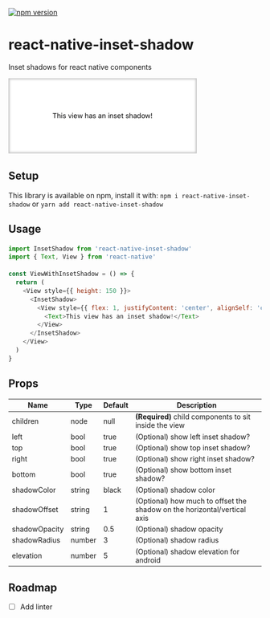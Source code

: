 [![npm version](https://badge.fury.io/js/react-native-inset-shadow.svg)](https://badge.fury.io/js/react-native-inset-shadow)

# react-native-inset-shadow
Inset shadows for react native components

<p align="left">
<img src="./.github/images/img.png" height="150" />
</p>

## Setup

This library is available on npm, install it with: `npm i react-native-inset-shadow` or `yarn add react-native-inset-shadow`

## Usage

```js
import InsetShadow from 'react-native-inset-shadow'
import { Text, View } from 'react-native' 

const ViewWithInsetShadow = () => {
  return (
    <View style={{ height: 150 }}>
      <InsetShadow>
        <View style={{ flex: 1, justifyContent: 'center', alignSelf: 'center'}}>
          <Text>This view has an inset shadow!</Text>
        </View>
      </InsetShadow>
    </View>
  )
}
```

## Props

| Name          | Type   | Default | Description                                                              |
| ------------- | ------ | ------- | ------------------------------------------------------------------------ |
| children      | node   | null    | **(Required)** child components to sit inside the view                   |
| left          | bool   | true    | (Optional) show left inset shadow?                                       |
| top           | bool   | true    | (Optional) show top inset shadow?                                        |
| right         | bool   | true    | (Optional) show right inset shadow?                                      |
| bottom        | bool   | true    | (Optional) show bottom inset shadow?                                     |
| shadowColor   | string | black   | (Optional) shadow color                                                  |
| shadowOffset  | string | 1       | (Optional) how much to offset the shadow on the horizontal/vertical axis |
| shadowOpacity | string | 0.5     | (Optional) shadow opacity                                                |
| shadowRadius  | number | 3       | (Optional) shadow radius                                                 |
| elevation     | number | 5       | (Optional) shadow elevation for android                                  |


## Roadmap
- [ ] Add linter